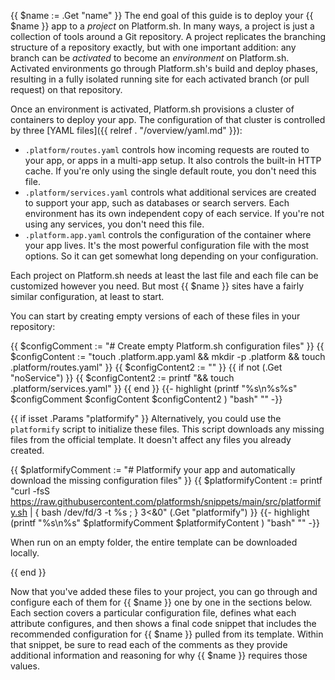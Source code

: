 {{ $name := .Get "name" }}
The end goal of this guide is to deploy your {{ $name }} app to a *project* on Platform.sh.
In many ways, a project is just a collection of tools around a Git repository.
A project replicates the branching structure of a repository exactly, but with one important addition:
any branch can be *activated* to become an *environment* on Platform.sh.
Activated environments go through Platform.sh's build and deploy phases,
resulting in a fully isolated running site for each activated branch (or pull request) on that repository.

Once an environment is activated, Platform.sh provisions a cluster of containers to deploy your app.
The configuration of that cluster is controlled by three [YAML files]({{ relref . "/overview/yaml.md" }}):

- `.platform/routes.yaml` controls how incoming requests are routed to your app, or apps in a multi-app setup.
  It also controls the built-in HTTP cache.
  If you're only using the single default route, you don't need this file.
- `.platform/services.yaml` controls what additional services are created to support your app,
  such as databases or search servers.
  Each environment has its own independent copy of each service.
  If you're not using any services, you don't need this file.
- `.platform.app.yaml` controls the configuration of the container where your app lives.
  It's the most powerful configuration file with the most options.
  So it can get somewhat long depending on your configuration.

Each project on Platform.sh needs at least the last file and each file can be customized however you need.
But most {{ $name }} sites have a fairly similar configuration, at least to start.

You can start by creating empty versions of each of these files in your repository:

{{ $configComment := "# Create empty Platform.sh configuration files" }}
{{ $configContent := "touch .platform.app.yaml && mkdir -p .platform && touch .platform/routes.yaml" }}
{{ $configContent2 := "" }}
{{ if not (.Get "noService") }}
    {{ $configContent2 := printf "&& touch .platform/services.yaml" }}
{{ end }}
{{- highlight (printf "%s\n%s%s" $configComment $configContent $configContent2 ) "bash" "" -}}

{{ if isset .Params "platformify" }}
Alternatively, you could use the `platformify` script to initialize these files.
This script downloads any missing files from the official template.
It doesn't affect any files you already created.

{{ $platformifyComment := "# Platformify your app and automatically download the missing configuration files" }}
{{ $platformifyContent := printf "curl -fsS https://raw.githubusercontent.com/platformsh/snippets/main/src/platformify.sh | { bash /dev/fd/3 -t %s ; } 3<&0" (.Get "platformify") }}
{{- highlight (printf "%s\n%s" $platformifyComment $platformifyContent ) "bash" "" -}}

When run on an empty folder, the entire template can be downloaded locally.

{{ end }}

Now that you've added these files to your project,
you can go through and configure each of them for {{ $name }} one by one in the sections below.
Each section covers a particular configuration file, defines what each attribute configures,
and then shows a final code snippet that includes the recommended configuration for {{ $name }} pulled from its template.
Within that snippet, be sure to read each of the comments
as they provide additional information and reasoning for why {{ $name }} requires those values.
